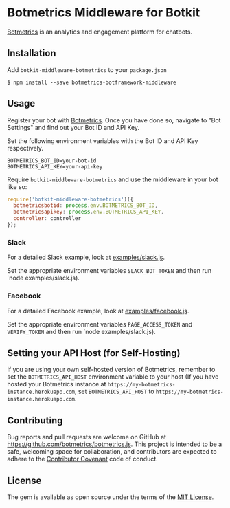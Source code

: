 # Botmetrics Middleware for Botkit

[Botmetrics](https://www.getbotmetrics.com) is an analytics and
engagement platform for chatbots.

## Installation

Add `botkit-middleware-botmetrics` to your `package.json`

```
$ npm install --save botmetrics-botframework-middleware
```

## Usage

Register your bot with
[Botmetrics](https://getbotmetrics.com). Once you have done so, navigate to "Bot Settings" and find out your Bot ID and API Key.

Set the following environment variables with the Bot ID and API
Key respectively.

```
BOTMETRICS_BOT_ID=your-bot-id
BOTMETRICS_API_KEY=your-api-key
```

Require `botkit-middleware-botmetrics` and use the middleware in your bot like so:

```javascript
require('botkit-middleware-botmetrics')({
  botmetricsbotid: process.env.BOTMETRICS_BOT_ID,
  botmetricsapikey: process.env.BOTMETRICS_API_KEY,
  controller: controller
});
```

### Slack

For a detailed Slack example, look at
[examples/slack.js](examples/slack.js).

Set the appropriate environment variables `SLACK_BOT_TOKEN` and then run
`node examples/slack.js).

### Facebook

For a detailed Facebook example, look at
[examples/facebook.js](examples/facebook.js).

Set the appropriate environment variables `PAGE_ACCESS_TOKEN` and `VERIFY_TOKEN` and then run `node examples/slack.js).

## Setting your API Host (for Self-Hosting)

If you are using your own self-hosted version of Botmetrics, remember to
set the `BOTMETRICS_API_HOST` environment variable to your host (If you
have hosted your Botmetrics instance at
`https://my-botmetrics-instance.herokuapp.com`, set
`BOTMETRICS_API_HOST` to `https://my-botmetrics-instance.herokuapp.com`.

## Contributing

Bug reports and pull requests are welcome on GitHub at https://github.com/botmetrics/botmetrics.js. This project is intended to be a safe, welcoming space for collaboration, and contributors are expected to adhere to the [Contributor Covenant](http://contributor-covenant.org) code of conduct.

## License

The gem is available as open source under the terms of the [MIT License](http://opensource.org/licenses/MIT).

